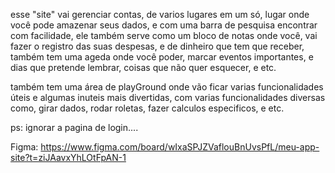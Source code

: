 esse "site" vai gerenciar contas, de varios lugares em um só, lugar onde você pode amazenar seus dados, e com uma barra de pesquisa encontrar com facilidade, ele também serve como um bloco de notas onde você,
vai fazer o registro das suas despesas, e de dinheiro que tem que receber, também tem uma ageda onde você poder, marcar eventos importantes, e dias que pretende lembrar, coisas que não quer esquecer, e etc.

também tem uma área de playGround onde vão ficar varias funcionalidades úteis e algumas inuteis mais divertidas, com varias funcionalidades diversas como, girar dados, rodar roletas, fazer calculos especificos, e etc.

ps: ignorar a pagina de login....

Figma: https://www.figma.com/board/wIxaSPJZVaflouBnUvsPfL/meu-app-site?t=ziJAavxYhLOtFpAN-1
